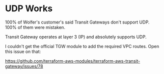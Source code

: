 # UDP Works

100% of Wolfer's customer's said Transit Gateways don't support UDP. 100% of them were mistaken. 

Transit Gateway operates at layer 3 (IP) and absolutely supports UDP.

I couldn't get the official TGW module to add the required VPC routes. Open this issue on that:

https://github.com/terraform-aws-modules/terraform-aws-transit-gateway/issues/78
